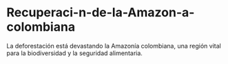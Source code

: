 # Recuperaci-n-de-la-Amazon-a-colombiana
La deforestación está devastando la Amazonía colombiana, una región vital para la biodiversidad y la seguridad alimentaria.
